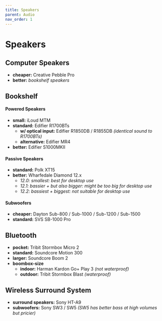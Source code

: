 ```yaml
---
title: Speakers
parent: Audio
nav_order: 1
---
```

# Speakers

## Computer Speakers

- **cheaper:** Creative Pebble Pro
- **better:** *bookshelf speakers*

## Bookshelf

#### Powered Speakers

- **small:** iLoud MTM
- **standard:** Edifier R1700BTs
	- **w/ optical input:** Edifier R1850DB / R1855DB *(identical sound to R1700BTs)*
	- **alternative:** Edifier MR4
- **better:** Edifier S1000MKII

#### Passive Speakers

- **standard:** Polk XT15
- **better:** Wharfedale Diamond 12.x
	- *12.0: smallest: best for desktop use*
	- *12.1: bassier + but also bigger: might be too big for desktop use* 
	- *12.2: bassiest + biggest: not suitable for desktop use*

#### Subwoofers

- **cheaper:** Dayton Sub-800 / Sub-1000 / Sub-1200 / Sub-1500
- **standard:** SVS SB-1000 Pro

## Bluetooth

- **pocket:** Tribit Stormbox Micro 2
- **standard:** Soundcore Motion 300
- **larger:** Soundcore Boom 2
- **boombox-size** 
	- **indoor:** Harman Kardon Go+ Play 3 *(not waterproof)*
	- **outdoor:** Tribit Stormbox Blast *(waterproof)*

## Wireless Surround System

- **surround speakers:** Sony HT-A9
- **subwoofers:** Sony SW3 / SW5 *(SW5 has better bass at high volumes but pricier)*
